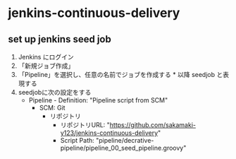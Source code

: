# jenkins-continuous-delivery

## set up jenkins seed job

1. Jenkins にログイン
2. 「新規ジョブ作成」
3. 「Pipeline」を選択し、任意の名前でジョブを作成する * 以降 seedjob と表現する
4.  seedjobに次の設定をする
    -  Pipeline - Definition: "Pipeline script from SCM"
        -  SCM: Git
            - リポジトリ
                - リポジトリURL: "https://github.com/sakamaki-y123/jenkins-continuous-delivery"
                - Script Path: "pipeline/decrative-pipeline/pipeline_00_seed_pipeline.groovy"

